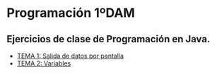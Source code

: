 # Programación 1ºDAM
## Ejercicios de clase de Programación en Java.
* [TEMA 1: Salida de datos por pantalla](https://github.com/Miguelgm1693/ejercicios-java/tree/master/EJERCICIOS%20PRO%2001)
* [TEMA 2: Variables](https://github.com/Miguelgm1693/ejercicios-java/tree/master/EJERCICIOS%20PRO%2002)

